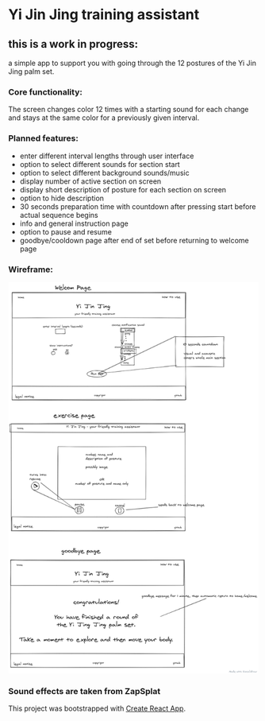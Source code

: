 # Yi Jin Jing training assistant

## this is a work in progress:

a simple app to support you with going through the 12 postures of the Yi Jin Jing palm set.

### Core functionality:

The screen changes color 12 times with a starting sound for each change and stays at the same color for a previously given interval.

### Planned features:

-   enter different interval lengths through user interface
-   option to select different sounds for section start
-   option to select different background sounds/music
-   display number of active section on screen
-   display short description of posture for each section on screen
-   option to hide description
-   30 seconds preparation time with countdown after pressing start before actual sequence begins
-   info and general instruction page
-   option to pause and resume
-   goodbye/cooldown page after end of set before returning to welcome page

### Wireframe:

![wireframe](public/images/yijinjing-assistant-wireframe.png)

### Sound effects are taken from ZapSplat

This project was bootstrapped with [Create React App](https://github.com/facebook/create-react-app).
